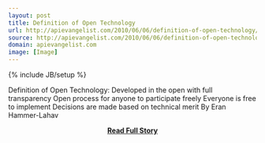 ```yaml
---
layout: post
title: Definition of Open Technology
url: http://apievangelist.com/2010/06/06/definition-of-open-technology/
source: http://apievangelist.com/2010/06/06/definition-of-open-technology/
domain: apievangelist.com
image: [Image]
---
```

{% include JB/setup %}<p>Definition of Open Technology:
Developed in the open with full transparency
Open process for anyone to participate freely
Everyone is free to implement
Decisions are made based on technical merit
By Eran Hammer-Lahav</p>
<center><p><a href="http://apievangelist.com/2010/06/06/definition-of-open-technology/" style='padding:25px; font-sze:18px; font-weight: bold;'>Read Full Story</a></p></center>
